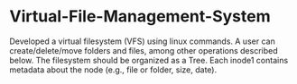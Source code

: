 # Virtual-File-Management-System
Developed a virtual filesystem (VFS) using linux commands. A user can create/delete/move folders and files, among other operations described below. The filesystem should be organized as a Tree. Each inode1 contains metadata about the node (e.g., file or folder, size, date).
